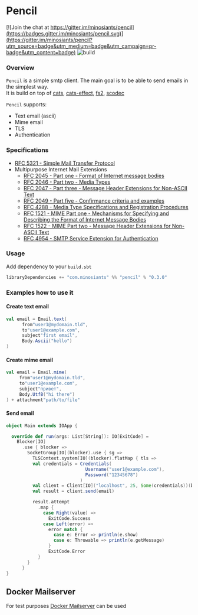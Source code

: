# Pencil 
[![Join the chat at https://gitter.im/minosiants/pencil](https://badges.gitter.im/minosiants/pencil.svg)](https://gitter.im/minosiants/pencil?utm_source=badge&utm_medium=badge&utm_campaign=pr-badge&utm_content=badge)
![build](https://github.com/minosiants/pencil/workflows/build/badge.svg)

### Overview 
`Pencil` is a simple smtp client. The main goal is to be able to send emails in the simplest way.   
It is build on top of [cats](https://typelevel.org/cats/), [cats-effect](https://typelevel.org/cats-effect/), [fs2](https://fs2.io/), [scodec](http://scodec.org/)

`Pencil` supports: 
* Text email (ascii)
* Mime email 
* TLS
* Authentication

### Specifications

* [RFC 5321 - Simple Mail Transfer Protocol](https://tools.ietf.org/html/rfc5321)
* Multipurpose Internet Mail Extensions
  * [RFC 2045 - Part one - Format of Internet message bodies](https://tools.ietf.org/html/rfc2045)
  * [RFC 2046 - Part two - Media Types](https://tools.ietf.org/html/rfc2046)
  * [RFC 2047 - Part three - Message Header Extensions for Non-ASCII Text](https://tools.ietf.org/html/rfc2047)
  * [RFC 2049 - Part five - Confirmance criteria and examples](https://tools.ietf.org/html/rfc2049)
  * [RFC 4288 - Media Type Specifications and Registration Procedures](https://tools.ietf.org/html/rfc4288)
  * [RFC 1521 - MIME Part one - Mechanisms for Specifying and Describing the Format of Internet Message Bodies](https://tools.ietf.org/html/rfc1521)
  * [RFC 1522 - MIME Part two - Message Header Extensions for Non-ASCII Text](https://tools.ietf.org/html/rfc1522)
  * [RFC 4954 - SMTP Service Extension for Authentication](https://tools.ietf.org/html/rfc4954)


### Usage
Add dependency to your `build.sbt`

```scala
libraryDependencies += "com.minosiants" %% "pencil" % "0.3.0"
```

### Examples how to use it


#### Create text email

```scala
val email = Email.text(
      from"user1@mydomain.tld",
      to"user1@example.com",
      subject"first email",
      Body.Ascii("hello")
)
```
#### Create mime email

```scala
val email = Email.mime(
     from"user1@mydomain.tld",
     to"user1@example.com",
     subject"привет",
     Body.Utf8("hi there")
) + attachment"path/to/file"
```
#### Send email

```scala
object Main extends IOApp {

  override def run(args: List[String]): IO[ExitCode] =
    Blocker[IO]
      .use { blocker =>
        SocketGroup[IO](blocker).use { sg =>
          TLSContext.system[IO](blocker).flatMap { tls =>
          val credentials = Credentials(
                              Username("user1@example.com"),
                              Password("12345678")
                            )
          val client = Client[IO]("localhost", 25, Some(credentials))(blocker, sg, tls)
          val result = client.send(email)

          result.attempt
            .map {
              case Right(value) =>
                ExitCode.Success
              case Left(error) =>
                error match {
                  case e: Error => println(e.show)
                  case e: Throwable => println(e.getMessage)
                }
                ExitCode.Error
            }
        }
      }
}

```
## Docker Mailserver
 For test purposes [Docker Mailserver](https://github.com/jeboehm/docker-mailserver) can be used
